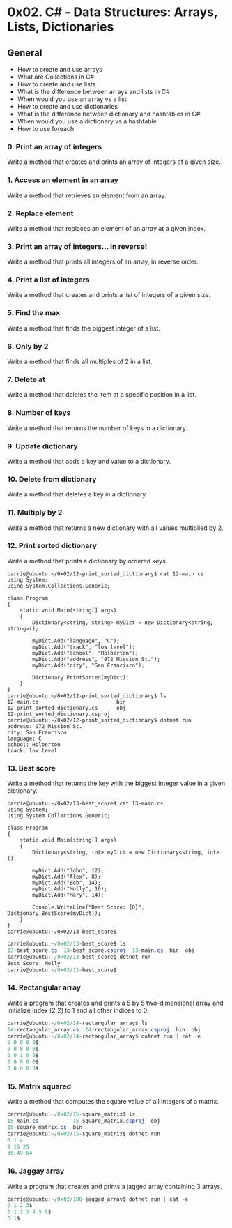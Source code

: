 # 0x02. C# - Data Structures: Arrays, Lists, Dictionaries


## General

- How to create and use arrays
- What are Collections in C#
- How to create and use lists
- What is the difference between arrays and lists in C#
- When would you use an array vs a list
- How to create and use dictionaries
- What is the difference between dictionary and hashtables in C#
- When would you use a dictionary vs a hashtable
- How to use foreach

### 0. Print an array of integers
Write a method that creates and prints an array of integers of a given size.


### 1. Access an element in an array
Write a method that retrieves an element from an array.


### 2. Replace element
Write a method that replaces an element of an array at a given index.


### 3. Print an array of integers... in reverse!
Write a method that prints all integers of an array, in reverse order.


### 4. Print a list of integers 
Write a method that creates and prints a list of integers of a given size.


### 5. Find the max 
Write a method that finds the biggest integer of a list.


### 6. Only by 2
Write a method that finds all multiples of 2 in a list.


### 7. Delete at
Write a method that deletes the item at a specific position in a list.


### 8. Number of keys
Write a method that returns the number of keys in a dictionary.

### 9. Update dictionary 
Write a method that adds a key and value to a dictionary.

### 10. Delete from dictionary 
Write a method that deletes a key in a dictionary

### 11. Multiply by 2 
Write a method that returns a new dictionary with all values multiplied by 2.


### 12. Print sorted dictionary 
Write a method that prints a dictionary by ordered keys.
```
carrie@ubuntu:~/0x02/12-print_sorted_dictionary$ cat 12-main.cs 
using System;
using System.Collections.Generic;

class Program
{
    static void Main(string[] args)
    {
        Dictionary<string, string> myDict = new Dictionary<string, string>();

        myDict.Add("language", "C");
        myDict.Add("track", "low level");
        myDict.Add("school", "Holberton");
        myDict.Add("address", "972 Mission St.");
        myDict.Add("city", "San Francisco");

        Dictionary.PrintSorted(myDict);
    }
}
carrie@ubuntu:~/0x02/12-print_sorted_dictionary$ ls
12-main.cs                         bin
12-print_sorted_dictionary.cs      obj
12-print_sorted_dictionary.csproj
carrie@ubuntu:~/0x02/12-print_sorted_dictionary$ dotnet run
address: 972 Mission St.
city: San Francisco
language: C
school: Holberton
track: low level
```

### 13. Best score

Write a method that returns the key with the biggest integer value in a given dictionary.

```
carrie@ubuntu:~/0x02/13-best_score$ cat 13-main.cs 
using System;
using System.Collections.Generic;

class Program
{
    static void Main(string[] args)
    {
        Dictionary<string, int> myDict = new Dictionary<string, int>();

        myDict.Add("John", 12);
        myDict.Add("Alex", 8);
        myDict.Add("Bob", 14);
        myDict.Add("Molly", 16);
        myDict.Add("Mary", 14);

        Console.WriteLine("Best Score: {0}", Dictionary.BestScore(myDict));
    }
}
carrie@ubuntu:~/0x02/13-best_score$ 
```

```c#
carrie@ubuntu:~/0x02/13-best_score$ ls
13-best_score.cs  13-best_score.csproj  13-main.cs  bin  obj
carrie@ubuntu:~/0x02/13-best_score$ dotnet run
Best Score: Molly
carrie@ubuntu:~/0x02/13-best_score$ 
```



### 14. Rectangular array
Write a program that creates and prints a 5 by 5 two-dimensional array and initialize index [2,2] to 1 and all other indices to 0.

```c#
carrie@ubuntu:~/0x02/14-rectangular_array$ ls
14-rectangular_array.cs  14-rectangular_array.csproj  bin  obj
carrie@ubuntu:~/0x02/14-rectangular_array$ dotnet run | cat -e
0 0 0 0 0$
0 0 0 0 0$
0 0 1 0 0$
0 0 0 0 0$
0 0 0 0 0$
```
### 15. Matrix squared 
Write a method that computes the square value of all integers of a matrix.

```c#
carrie@ubuntu:~/0x02/15-square_matrix$ ls
15-main.cs           15-square_matrix.csproj  obj
15-square_matrix.cs  bin
carrie@ubuntu:~/0x02/15-square_matrix$ dotnet run
0 1 4
9 16 25
36 49 64
```

### 16. Jaggay array 
Write a program that creates and prints a jagged array containing 3 arrays.

```c#
carrie@ubuntu:~/0x02/100-jagged_array$ dotnet run | cat -e
0 1 2 3$
0 1 2 3 4 5 6$
0 1$
```
